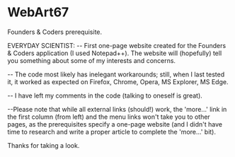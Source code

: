 # WebArt67
Founders & Coders prerequisite.

EVERYDAY SCIENTIST:
-- First one-page website created for the Founders & Coders application (I used Notepad++). The website will (hopefully) tell you something about some of my interests and concerns. 

-- The code most likely has inelegant workarounds; still, when I last tested it, it worked as expected on Firefox, Chrome, Opera, MS Explorer, MS Edge.

-- I have left my comments in the code (talking to oneself is great).

--Please note that while all external links (should!) work, the 'more...' link in the first column (from left) and the menu links won't take you to other pages, as the prerequisites specify a one-page website (and I didn't have time to research and write a proper article to complete the 'more...' bit).

Thanks for taking a look.
